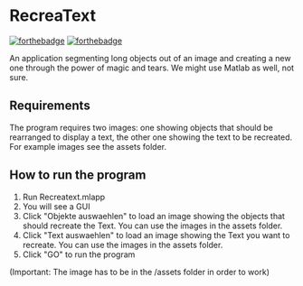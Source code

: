 # RecreaText

[![forthebadge](https://forthebadge.com/images/badges/60-percent-of-the-time-works-every-time.svg)](https://forthebadge.com)
[![forthebadge](https://forthebadge.com/images/badges/powered-by-black-magic.svg)](https://forthebadge.com)

An application segmenting long objects out of an image and creating a new one through the power of magic and tears. We might use Matlab as well, not sure.

## Requirements
The program requires two images: one showing objects that should be rearranged to display a text, the other one showing the text to be recreated.
For example images see the assets folder.

## How to run the program

1. Run Recreatext.mlapp
2. You will see a GUI
3. Click "Objekte auswaehlen" to load an image showing the objects that should recreate the Text. You can use the images in the assets folder. 
3. Click "Text auswaehlen" to load an image showing the Text you want to recreate. You can use the images in the assets folder. 
4. Click "GO" to run the program

(Important: The image has to be in the /assets folder in order to work)
